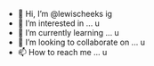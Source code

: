 - 👋 Hi, I’m @lewischeeks ig
- 👀 I’m interested in ... u
- 🌱 I’m currently learning ... u
- 💞️ I’m looking to collaborate on ... u
- 📫 How to reach me ... u


<!---
lewischeeks/lewischeeks is a ✨ special ✨ repository because its `README.md` (this file) appears on your GitHub profile.
You can click the Preview link to take a look at your changes.
--->
